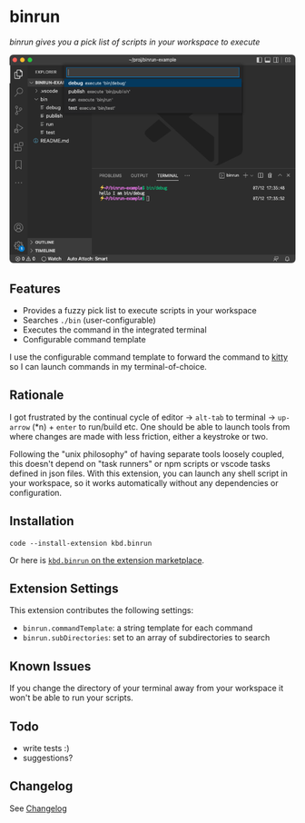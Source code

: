 # binrun

*binrun gives you a pick list of scripts in your workspace to execute*

![screenshot](images/screenshot.png)

## Features

- Provides a fuzzy pick list to execute scripts in your workspace
- Searches `./bin` (user-configurable)
- Executes the command in the integrated terminal
- Configurable command template

I use the configurable command template to forward the command to [kitty](https://sw.kovidgoyal.net/kitty/) so I can launch commands in my terminal-of-choice.

## Rationale

I got frustrated by the continual cycle of editor &rarr; `alt-tab` to terminal &rarr; `up-arrow` (*n) + `enter` to run/build etc.
One should be able to launch tools from where changes are made with less friction, either a keystroke or two.

Following the "unix philosophy" of having separate tools loosely coupled, this doesn't depend on "task runners" or npm scripts or vscode tasks defined in json files.
With this extension, you can launch any shell script in your workspace, so it works automatically without any dependencies or configuration.

## Installation

```
code --install-extension kbd.binrun
```

Or here is [`kbd.binrun` on the extension marketplace](https://marketplace.visualstudio.com/items?itemName=kbd.binrun).

## Extension Settings

This extension contributes the following settings:

* `binrun.commandTemplate`: a string template for each command
* `binrun.subDirectories`: set to an array of subdirectories to search

## Known Issues

If you change the directory of your terminal away from your workspace it won't be able to run your scripts.

## Todo

- write tests :)
- suggestions?

## Changelog

See [Changelog](./CHANGELOG.md)
